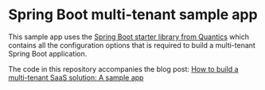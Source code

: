 
# Spring Boot multi-tenant sample app

This sample app uses the [Spring Boot starter library from Quantics](https://github.com/quantics-io/multitenant-oauth2-spring-boot-starter) 
which contains all the configuration options that is required to build a multi-tenant Spring Boot application.

The code in this repository accompanies the blog post:
[How to build a multi-tenant SaaS solution: A sample app](https://jomatt.io/how-to-build-a-multi-tenant-saas-solution-sample-app)
